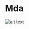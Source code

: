 # Mda

![alt text](src="https://psv4.userapi.com/c848436/u403384518/docs/d7/29b2770703ac/O_O.gif?extra=hFtiviWqG2DoY2iVXzl7nhjD0MrS9MCDZJfeXCFUK9HEEG1kr6eEIa_mjOWTVfvXUBBjlRV67wGFQxBcXD76Ek9z0V2gGd8dfGAuWvrnEWtooOBsT1WqBFYClEUw2ogteuYFLk1tY7AZyT2GH9qt_Q")
